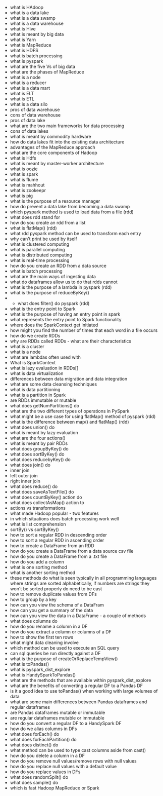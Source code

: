 * what is HAdoop
* what is a data lake
* what is a data swamp
* what is a data warehouse
* what is Hive
* what is meant by big data
* what is Yarn
* what is MapReduce
* what is HDFS
* what is batch processing
* what is pyspark
* what are the five Vs of big data
* what are the phases of MapReduce
* what is a node
* what is a reducer
* what is a data mart
* what is ELT
* what is ETL
* what is a data silo
* pros of data warehouse
* cons of data warehouse
* pros of data lake
* what are the two main frameworks for data processing
* cons of data lakes
* what is meant by commodity hardware
* how do data lakes fit into the existing data architecture
* advantages of the MapReduce approach
* what are the core components of Hadoop
* what is Hdfs
* what is meant by master-worker architecture
* what is oozie
* what is spark
* what is flume
* what is mahhout
* what is zookeepr
* what is pig
* what is the purpose of a resource manager
* how do prevent a data lake from becoming a data swamp
* which pyspark method is used to load data from a file (rdd)
* what does rdd stand for
* how do you create an rdd from a list
* what is flatMap()  (rdd)
* what rdd pyspark method can be used to transform each entry 
* why can't print be used by itself
* what is clustered computing
* what is parallel computing 
* what is distributed computing
* what is real-time processing
* how do you create an RDD from a data source
* what is batch processing
* what are the main ways of ingesting data
* what do dataframes allow us to do that rdds cannot
* what is the purpose of a lambda in pyspark (rdd)
* what is the purpose of reduceByKey()
* * what does filter() do pyspark (rdd)
* what is the entry point to Spark
* what is the purpose of having an entry point in spark
* what represents the entry point to Spark functionality
* where does the SparkContext get initiated
* how might you find the number of times that each word in a file occurs
* how do we create RDDs
* why are RDDs called RDDs - what are their characteristics
* what is a cluster
* what is a node
* what are lambdas often used with
* What is SparkContext
* what is lazy evaluation in RDDs[]
* what is data virtualization
* differences between data migration and data integration
* what are some data cleansing techniques
* what is data partitioning
* what is a partition in Spark
* are RDDs immutable or mutable
* what does getNumPartitions() do
 * what are the two different types of operations in PySpark
* what might be a use case for using flatMap() method of pyspark (rdd)
* what is the difference between map() and flatMap() (rdd)
* what does union() do
* what is meant by lazy evaluation
* what are the four actions()
* what is meant by pair RDDs
* what does groupByKey() do
* what does sortByKey() do
* what does reducebyKey() do
* what does join() do
* inner join
* left outer join
* right inner join
* what does reduce() do
* what does saveAsTextFile() do
* what does countByKey() action do
* what does collectAsMap() action to 
* actions vs transformations
* what made Hadoop popular - two features
* in which situations does batch processing work well
* what is list comprehension
* sortBy() vs sortByKey()
* how to sort a regular RDD in descending order
* how to sort a regular RDD in ascending order
* how to create a DataFrame from an RDD
* how do you create a DataFrame from a data source csv file
* how do you create a DataFrame from a .txt file
* how do you add a column
* what is one sorting method
* what is another sorting method
* these methods do what is seen typically in all programming languages where strings are sorted alphabetically, if numbers are strings they won't be sorted properly do need to be cast
* how to remove duplicate values from DFs
* how to group by a key
* how can you view the schema of a DataFram
* how can you get a summary of the data
* how can you view the data in a DataFrame - a couple of methods
* what does columns do
* how do you rename a column in a DF
* how do you extract a column or columns of a DF
* how to show the first ten rows
* what might data cleaning involve
* which method can be used to execute an SQL query
* can sql queries be run directly against a DF
* what is the purpose of createOrReplaceTempView()
* what is toPandas()
* what is pyspark_dist_explore
* what is HandySparkToPandas()
* what are the methods that are available within pyspark_dist_explore
* what are the benefits of converting a regular DF to a Pandas DF
* is it a good idea to use toPandas() when working with large volumes of data
* what are some main differences between Pandas dataframes and regular dataframes
* are Pandas dataframes mutable or immutable
* are regular dataframes mutable or immutable
* how do you convert a regular DF to a HandySpark DF
* how do we alias columns in DFs
* what does forEach() do
* what does forEachPartition() do
* what does distinct() do
* what method can be used to type cast columns aside from cast()
* how do you delete a column in a DF
* how do you remove null values/remove rows with null values
* how do you replace null values with a default value
* how do you replace values in DFs
* what does randomSplit() do
* what does sample() do
* which is fast Hadoop MapReduce or Spark
